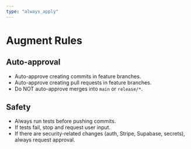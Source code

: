 ```yaml
---
type: "always_apply"
---
```


# Augment Rules

## Auto-approval
- Auto-approve creating commits in feature branches.
- Auto-approve creating pull requests in feature branches.
- Do NOT auto-approve merges into `main` or `release/*`.

## Safety
- Always run tests before pushing commits.
- If tests fail, stop and request user input.
- If there are security-related changes (auth, Stripe, Supabase, secrets), always request approval.
